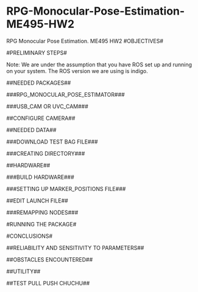 RPG-Monocular-Pose-Estimation-ME495-HW2
=======================================

RPG Monocular Pose Estimation. ME495 HW2
#OBJECTIVES#


#PRELIMINARY STEPS#

Note: We are under the assumption that you have ROS set up and running on your system. The ROS version we are using is indigo.

##NEEDED PACKAGES##

###RPG_MONOCULAR_POSE_ESTIMATOR###

###USB_CAM OR UVC_CAM###

##CONFIGURE CAMERA##

##NEEDED DATA##

###DOWNLOAD TEST BAG FILE###

###CREATING DIRECTORY###

##HARDWARE##

###BUILD HARDWARE###

###SETTING UP MARKER_POSITIONS FILE###

##EDIT LAUNCH FILE##

###REMAPPING NODES###

#RUNNING THE PACKAGE#


#CONCLUSIONS#

##RELIABILITY AND SENSITIVITY TO PARAMETERS##

##OBSTACLES ENCOUNTERED##

##UTILITY##

##TEST PULL PUSH CHUCHU##
